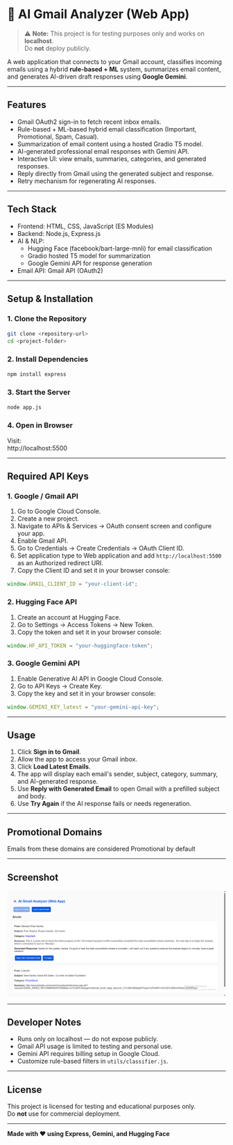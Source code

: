 # 📧 AI Gmail Analyzer (Web App)

> ⚠️ **Note:** This project is for testing purposes only and works on **localhost**.  
> Do **not** deploy publicly.

A web application that connects to your Gmail account, classifies incoming emails using a hybrid **rule-based + ML** system, summarizes email content, and generates AI-driven draft responses using **Google Gemini**.

---

## Features

- Gmail OAuth2 sign-in to fetch recent inbox emails.
- Rule-based + ML-based hybrid email classification (Important, Promotional, Spam, Casual).
- Summarization of email content using a hosted Gradio T5 model.
- AI-generated professional email responses with Gemini API.
- Interactive UI: view emails, summaries, categories, and generated responses.
- Reply directly from Gmail using the generated subject and response.
- Retry mechanism for regenerating AI responses.

---

## Tech Stack

- Frontend: HTML, CSS, JavaScript (ES Modules)
- Backend: Node.js, Express.js
- AI & NLP:
  - Hugging Face (facebook/bart-large-mnli) for email classification
  - Gradio hosted T5 model for summarization
  - Google Gemini API for response generation
- Email API: Gmail API (OAuth2)

---

## Setup & Installation

### 1. Clone the Repository

```bash
git clone <repository-url>
cd <project-folder>
```

### 2. Install Dependencies

```bash
npm install express
```

### 3. Start the Server

```bash
node app.js
```

### 4. Open in Browser

Visit:  
http://localhost:5500

---

## Required API Keys

### 1. Google / Gmail API

1. Go to Google Cloud Console.
2. Create a new project.
3. Navigate to APIs & Services → OAuth consent screen and configure your app.
4. Enable Gmail API.
5. Go to Credentials → Create Credentials → OAuth Client ID.
6. Set application type to Web application and add `http://localhost:5500` as an Authorized redirect URI.
7. Copy the Client ID and set it in your browser console:

```js
window.GMAIL_CLIENT_ID = "your-client-id";
```

### 2. Hugging Face API

1. Create an account at Hugging Face.
2. Go to Settings → Access Tokens → New Token.
3. Copy the token and set it in your browser console:

```js
window.HF_API_TOKEN = "your-huggingface-token";
```

### 3. Google Gemini API

1. Enable Generative AI API in Google Cloud Console.
2. Go to API Keys → Create Key.
3. Copy the key and set it in your browser console:

```js
window.GEMINI_KEY_latest = "your-gemini-api-key";
```

---

## Usage

1. Click **Sign in to Gmail**.
2. Allow the app to access your Gmail inbox.
3. Click **Load Latest Emails**.
4. The app will display each email's sender, subject, category, summary, and AI-generated response.
5. Use **Reply with Generated Email** to open Gmail with a prefilled subject and body.
6. Use **Try Again** if the AI response fails or needs regeneration.

---

## Promotional Domains

Emails from these domains are considered Promotional by default

---

## Screenshot

![AI Gmail Analyzer Screenshot](./image.png)

---

## Developer Notes

- Runs only on localhost — do not expose publicly.
- Gmail API usage is limited to testing and personal use.
- Gemini API requires billing setup in Google Cloud.
- Customize rule-based filters in `utils/classifier.js`.

---

## License

This project is licensed for testing and educational purposes only.  
Do **not** use for commercial deployment.

---

**Made with ❤️ using Express, Gemini, and Hugging Face**
